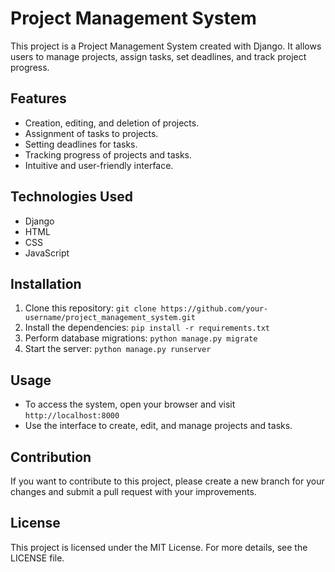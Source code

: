 # Project Management System

This project is a Project Management System created with Django. It allows users to manage projects, assign tasks, set deadlines, and track project progress.

## Features
- Creation, editing, and deletion of projects.
- Assignment of tasks to projects.
- Setting deadlines for tasks.
- Tracking progress of projects and tasks.
- Intuitive and user-friendly interface.

## Technologies Used
- Django
- HTML
- CSS
- JavaScript

## Installation
1. Clone this repository: `git clone https://github.com/your-username/project_management_system.git`
2. Install the dependencies: `pip install -r requirements.txt`
3. Perform database migrations: `python manage.py migrate`
4. Start the server: `python manage.py runserver`

## Usage
- To access the system, open your browser and visit `http://localhost:8000`
- Use the interface to create, edit, and manage projects and tasks.

## Contribution
If you want to contribute to this project, please create a new branch for your changes and submit a pull request with your improvements.

## License
This project is licensed under the MIT License. For more details, see the LICENSE file.


